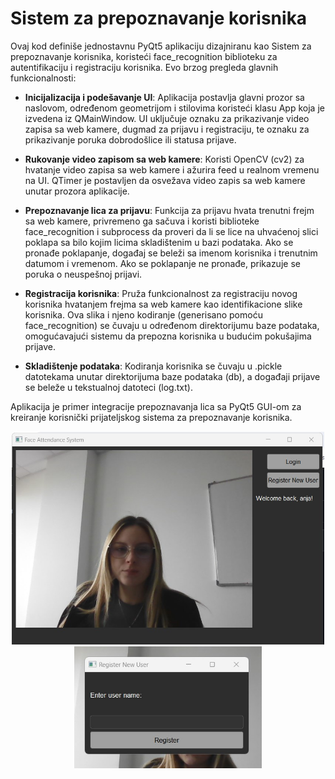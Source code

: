 # Sistem za prepoznavanje korisnika

Ovaj kod definiše jednostavnu PyQt5 aplikaciju dizajniranu kao Sistem za prepoznavanje korisnika, koristeći face_recognition biblioteku za autentifikaciju i registraciju korisnika. Evo brzog pregleda glavnih funkcionalnosti:

- **Inicijalizacija i podešavanje UI**: Aplikacija postavlja glavni prozor sa naslovom, određenom geometrijom i stilovima koristeći klasu App koja je izvedena iz QMainWindow. UI uključuje oznaku za prikazivanje video zapisa sa web kamere, dugmad za prijavu i registraciju, te oznaku za prikazivanje poruka dobrodošlice ili statusa prijave.

- **Rukovanje video zapisom sa web kamere**: Koristi OpenCV (cv2) za hvatanje video zapisa sa web kamere i ažurira feed u realnom vremenu na UI. QTimer je postavljen da osvežava video zapis sa web kamere unutar prozora aplikacije.

- **Prepoznavanje lica za prijavu**: Funkcija za prijavu hvata trenutni frejm sa web kamere, privremeno ga sačuva i koristi biblioteke face_recognition i subprocess da proveri da li se lice na uhvaćenoj slici poklapa sa bilo kojim licima skladištenim u bazi podataka. Ako se pronađe poklapanje, događaj se beleži sa imenom korisnika i trenutnim datumom i vremenom. Ako se poklapanje ne pronađe, prikazuje se poruka o neuspešnoj prijavi.

- **Registracija korisnika**: Pruža funkcionalnost za registraciju novog korisnika hvatanjem frejma sa web kamere kao identifikacione slike korisnika. Ova slika i njeno kodiranje (generisano pomoću face_recognition) se čuvaju u određenom direktorijumu baze podataka, omogućavajući sistemu da prepozna korisnika u budućim pokušajima prijave.

- **Skladištenje podataka**: Kodiranja korisnika se čuvaju u .pickle datotekama unutar direktorijuma baze podataka (db), a događaji prijave se beleže u tekstualnoj datoteci (log.txt).

Aplikacija je primer integracije prepoznavanja lica sa PyQt5 GUI-om za kreiranje korisnički prijateljskog sistema za prepoznavanje korisnika.

<div align="center">
<img src="images/example.jpg" width="500" alt="Example Image">
<img src="images/example2.jpg" width="300" alt="Example Image">
</div>

